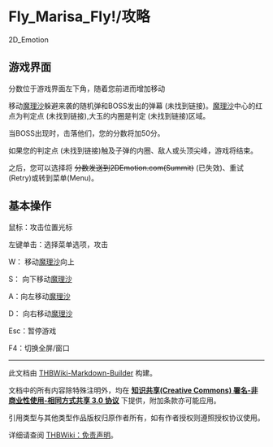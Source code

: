 # Fly_Marisa_Fly!/攻略

<!-- source html: G:\repos\THBWiki-Markdown-Builder\THBWikiMarkdown\Temp\main\1\1c\ns0%3AFly_Marisa_Fly%21%2F%E6%94%BB%E7%95%A5.html -->

2D_Emotion

## 游戏界面

  
分数位于游戏界面左下角，随着您前进而增加移动  

移动[魔理沙](./雾雨魔理沙.md)躲避来袭的随机弹和BOSS发出的弹幕 (未找到链接)。[魔理沙](./雾雨魔理沙.md)中心的红点为判定点 (未找到链接),大玉的内圈是判定 (未找到链接)区域。  

当BOSS出现时，击落他们，您的分数将加50分。  

如果您的判定点 (未找到链接)触及子弹的内圈、敌人或头顶尖峰，游戏将结束。  

之后，您可以选择将 ~~分数发送到2DEmotion.com(Summit)~~ (已失效)、重试(Retry)或转到菜单(Menu)。
  


  
[](./文件-FlyMarisaFly1.png.md)
  

## 基本操作

  
鼠标：攻击位置光标  

左键单击：选择菜单选项，攻击  

W： 移动[魔理沙](./雾雨魔理沙.md)向上  

S： 向下移动[魔理沙](./雾雨魔理沙.md)  

A：向左移动[魔理沙](./雾雨魔理沙.md)  

D： 向右移动[魔理沙](./雾雨魔理沙.md)  

Esc：暂停游戏  

F4：切换全屏/窗口
  






---

此文档由 [THBWiki-Markdown-Builder](https://github.com/Delsin-Yu/THBWiki-Markdown-Builder) 构建。

文档中的所有内容除特殊注明外，均在 [**知识共享(Creative Commons) 署名-非商业性使用-相同方式共享 3.0 协议**](https://creativecommons.org/licenses/by-sa/3.0/deed.zh-hans) 下提供，附加条款亦可能应用。

引用类型与其他类型作品版权归原作者所有，如有作者授权则遵照授权协议使用。

详细请查阅 [THBWiki：免责声明](https://thbwiki.cc/THBWiki:%E5%85%8D%E8%B4%A3%E5%A3%B0%E6%98%8E)。

